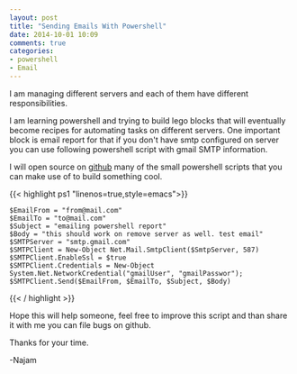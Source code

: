 ```yaml
---
layout: post
title: "Sending Emails With Powershell"
date: 2014-10-01 10:09
comments: true
categories: 
- powershell
- Email
---
```


I am managing different servers and each of them have different responsibilities.

I am learning powershell and trying to build lego blocks that will eventually become recipes for automating tasks on different servers. One important block is email report for that if you don't have smtp configured on server you can use following powershell script with gmail SMTP information. 


I will open source on [github](https://github.com/najamsk/powershellRepo) many of the small powershell scripts that you can make use of to build something cool. 



{{< highlight ps1  "linenos=true,style=emacs">}}

    $EmailFrom = "from@mail.com"
    $EmailTo = "to@mail.com" 
    $Subject = "emailing powershell report" 
    $Body = "this should work on remove server as well. test email" 
    $SMTPServer = "smtp.gmail.com" 
    $SMTPClient = New-Object Net.Mail.SmtpClient($SmtpServer, 587) 
    $SMTPClient.EnableSsl = $true 
    $SMTPClient.Credentials = New-Object System.Net.NetworkCredential("gmailUser", "gmailPasswor"); 
    $SMTPClient.Send($EmailFrom, $EmailTo, $Subject, $Body)

{{< / highlight >}}

Hope this will help someone, feel free to improve this script and than share it with me you can file bugs on github. 

Thanks for your time. 

-Najam
